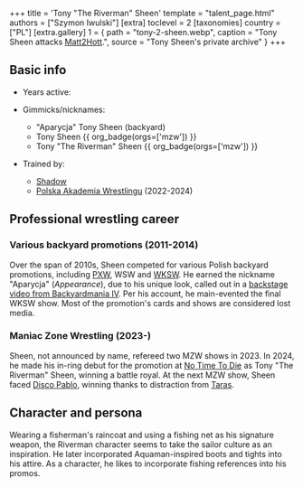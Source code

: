 +++
title = 'Tony "The Riverman" Sheen'
template = "talent_page.html"
authors = ["Szymon Iwulski"]
[extra]
toclevel = 2
[taxonomies]
country = ["PL"]
[extra.gallery]
1 = { path = "tony-2-sheen.webp", caption = "Tony Sheen attacks [Matt2Hott](@/w/matt2hot.md).", source = "Tony Sheen's private archive" }
+++

## Basic info
* Years active: 
* Gimmicks/nicknames:
  - "Aparycja" Tony Sheen (backyard)
  - Tony Sheen {{ org_badge(orgs=['mzw']) }}
  - Tony "The Riverman" Sheen {{ org_badge(orgs=['mzw']) }}

* Trained by:
  - [Shadow](@/w/shadow.md)
  - [Polska Akademia Wrestlingu](@/o/paw.md) (2022-2024)
 
## Professional wrestling career

### Various backyard promotions (2011-2014)

Over the span of 2010s, Sheen competed for various Polish backyard promotions, including [PXW](@/o/pxw.md), WSW and [WKSW](@/o/wksw.md). He earned the nickname "Aparycja" (_Appearance_), due to his unique look, called out in a [backstage video from Backyardmania IV][bm4].
Per his account, he main-evented the final WKSW show. Most of the promotion's cards and shows are considered lost media.

### Maniac Zone Wrestling (2023-)

Sheen, not announced by name, refereed two MZW shows in 2023.
In 2024, he made his in-ring debut for the promotion at [No Time To Die](@/e/mzw/2024-10-12-mzw-no-time-to-die.md) as Tony "The Riverman" Sheen, winning a battle royal.
At the next MZW show, Sheen faced [Disco Pablo](@/w/disco-pablo.md), winning thanks to distraction from [Taras](@/w/taras.md).

## Character and persona
Wearing a fisherman's raincoat and using a fishing net as his signature weapon, the Riverman character seems to take the sailor culture as an inspiration. He later incorporated Aquaman-inspired boots and tights into his attire. As a character, he likes to incorporate fishing references into his promos.

[bm4]:https://www.youtube.com/watch?v=AcBIUr_-LqA
